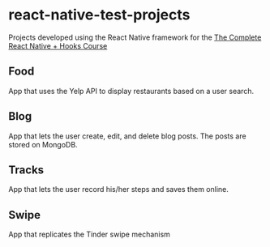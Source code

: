# react-native-test-projects
Projects developed using the React Native framework for the [The Complete React Native + Hooks Course](https://www.udemy.com/course/the-complete-react-native-and-redux-course/)

## Food
App that uses the Yelp API to display restaurants based on a user search.

## Blog
App that lets the user create, edit, and delete blog posts. The posts are stored on MongoDB.

## Tracks
App that lets the user record his/her steps and saves them online.

## Swipe
App that replicates the Tinder swipe mechanism
